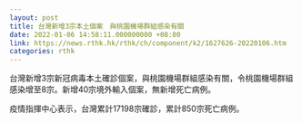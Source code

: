 ```yaml
---
layout: post
title: 台灣新增3宗本土個案　與桃園機場群組感染有關
date: 2022-01-06 14:58:11.000000000 +08:00
link: https://news.rthk.hk/rthk/ch/component/k2/1627626-20220106.htm
categories: rthk
---
```


台灣新增3宗新冠病毒本土確診個案，與桃園機場群組感染有關，令桃園機場群組感染增至8宗。新增40宗境外輸入個案，無新增死亡病例。

疫情指揮中心表示，台灣累計17198宗確診，累計850宗死亡病例。
